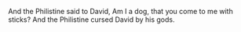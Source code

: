 And the Philistine said to David, Am I a dog, that you come to me with sticks? And the Philistine cursed David by his gods.
